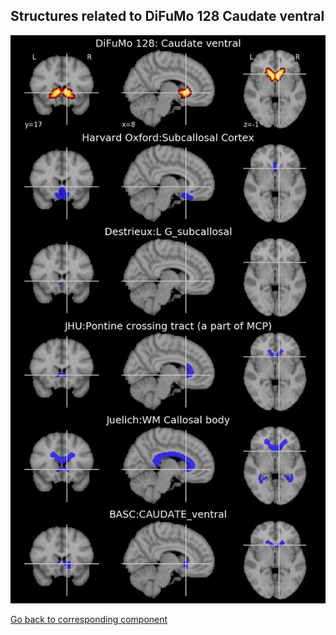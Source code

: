 


## Structures related to DiFuMo 128 Caudate ventral

![100](100.jpg "Structures related to DiFuMo 128 Caudate ventral")

[Go back to corresponding component](https://parietal-inria.github.io/DiFuMo/128/html/100.html)
